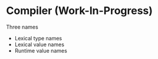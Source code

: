 # Compiler (Work-In-Progress)

Three names

- Lexical type names
- Lexical value names
- Runtime value names


